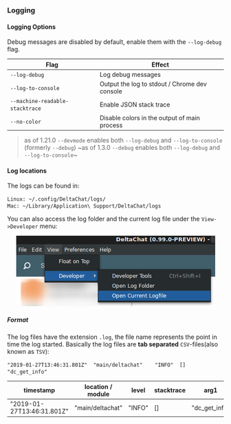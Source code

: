 ### Logging

#### Logging Options

Debug messages are disabled by default, enable them with the `--log-debug` flag.

| Flag                            | Effect                                        |
| ------------------------------- | --------------------------------------------- |
| `--log-debug`                   | Log debug messages                            |
| `--log-to-console`              | Output the log to stdout / Chrome dev console |
| `--machine-readable-stacktrace` | Enable JSON stack trace                       |
| `--no-color`                    | Disable colors in the output of main process  |

> as of 1.21.0 `--devmode` enables both `--log-debug` and `--log-to-console` (formerly `--debug`)
> ~as of 1.3.0 `--debug` enables both `--log-debug` and `--log-to-console`~

#### Log locations

The logs can be found in:

```
Linux: ~/.config/DeltaChat/logs/
Mac: ~/Library/Application\ Support/DeltaChat/logs
```

You can also access the log folder and the current log file under the `View->Developer` menu:

<center><img src="../README_ASSETS/devMenu.png"/></center>

##### Format

The log files have the extension `.log`, the file name represents the point in time the log started.
Basically the log files are **tab separated** `CSV`-files(also known as `TSV`):

```
"2019-01-27T13:46:31.801Z"	"main/deltachat"	"INFO"	[]	"dc_get_info"
```

| timestamp                  | location / module | level  | stacktrace | arg1          | arg2 | ... |
| -------------------------- | ----------------- | ------ | ---------- | ------------- | ---- | --- |
| "2019-01-27T13:46:31.801Z" | "main/deltachat"  | "INFO" | \[]        | "dc_get_info" | -    | ... |
